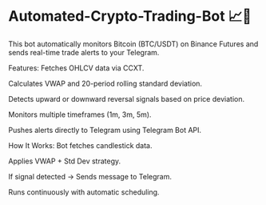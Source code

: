 # Automated-Crypto-Trading-Bot 📈🤖
This bot automatically monitors Bitcoin (BTC/USDT) on Binance Futures and sends real-time trade alerts to your Telegram.

Features:
Fetches OHLCV data via CCXT.

Calculates VWAP and 20-period rolling standard deviation.

Detects upward or downward reversal signals based on price deviation.

Monitors multiple timeframes (1m, 3m, 5m).

Pushes alerts directly to Telegram using Telegram Bot API.

How It Works:
Bot fetches candlestick data.

Applies VWAP + Std Dev strategy.

If signal detected → Sends message to Telegram.

Runs continuously with automatic scheduling.
